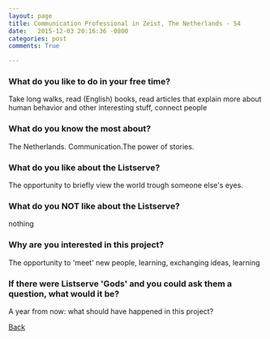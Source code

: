 ```yaml
---
layout: page
title: Communication Professional in Zeist, The Netherlands - 54
date:   2015-12-03 20:16:36 -0800
categories: post
comments: True

---
```


### What do you like to do in your free time?
<p>Take long walks, read (English) books, read articles that explain more about human behavior and other interesting stuff, connect people</p>

### What do you know the most about?
<p>The Netherlands. Communication.The power of stories.</p>

### What do you like about the Listserve?
<p>The opportunity to briefly view the world trough someone else's eyes.</p>

### What do you NOT like about the Listserve?
<p>nothing</p>

### Why are you interested in this project?
<p>The opportunity to 'meet' new people, learning, exchanging ideas, learning</p>

### If there were Listserve 'Gods' and you could ask them a question, what would it be?
<p>A year from now: what should have happened in this project?</p>

[Back][1]

[1]: /responders/all